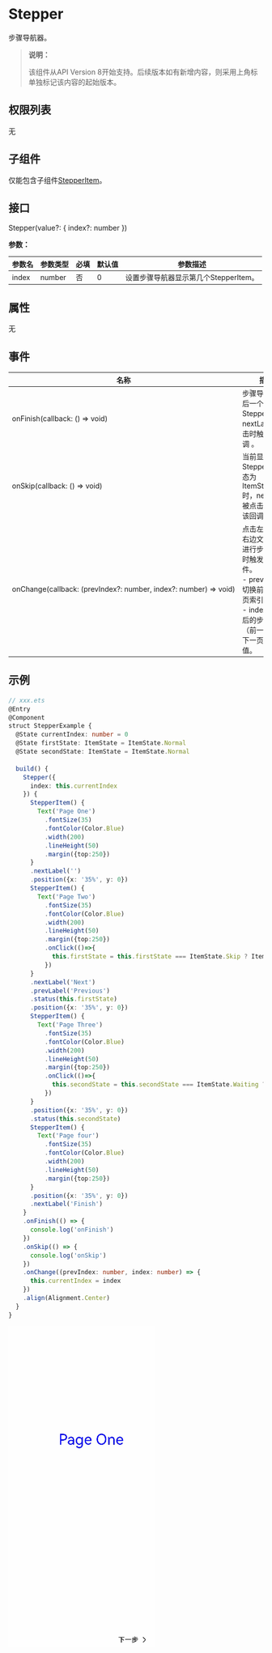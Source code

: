 # Stepper

步骤导航器。


>  **说明：**
>
>  该组件从API Version 8开始支持。后续版本如有新增内容，则采用上角标单独标记该内容的起始版本。


## 权限列表

无


## 子组件

仅能包含子组件[StepperItem](ts-basic-components-stepperitem.md)。


## 接口

Stepper(value?: { index?: number })

**参数：**

| 参数名   | 参数类型   | 必填   | 默认值  | 参数描述                     |
| ----- | ------ | ---- | ---- | ------------------------ |
| index | number | 否    | 0    | 设置步骤导航器显示第几个StepperItem。 |

## 属性

无


## 事件

| 名称                                       | 描述                                       |
| ---------------------------------------- | ---------------------------------------- |
| onFinish(callback:&nbsp;()&nbsp;=&gt;&nbsp;void) | 步骤导航器最后一个StepperItem的nextLabel被点击时触发该回调&nbsp;。 |
| onSkip(callback:&nbsp;()&nbsp;=&gt;&nbsp;void) | 当前显示的StepperItem状态为ItemState.Skip时，nextLabel被点击时触发该回调。 |
| onChange(callback:&nbsp;(prevIndex?:&nbsp;number,&nbsp;index?:&nbsp;number)&nbsp;=&gt;&nbsp;void) | 点击左边或者右边文本按钮进行步骤切换时触发该事件。<br/>-&nbsp;prevIndex：切换前的步骤页索引值。<br/>-&nbsp;index：切换后的步骤页（前一页或者下一页）索引值。 |


## 示例

```ts
// xxx.ets
@Entry
@Component
struct StepperExample {
  @State currentIndex: number = 0
  @State firstState: ItemState = ItemState.Normal
  @State secondState: ItemState = ItemState.Normal

  build() {
    Stepper({
      index: this.currentIndex
    }) {
      StepperItem() {
        Text('Page One')
          .fontSize(35)
          .fontColor(Color.Blue)
          .width(200)
          .lineHeight(50)
          .margin({top:250})
      }
      .nextLabel('')
      .position({x: '35%', y: 0})
      StepperItem() {
        Text('Page Two')
          .fontSize(35)
          .fontColor(Color.Blue)
          .width(200)
          .lineHeight(50)
          .margin({top:250})
          .onClick(()=>{
            this.firstState = this.firstState === ItemState.Skip ? ItemState.Normal : ItemState.Skip
          })
      }
      .nextLabel('Next')
      .prevLabel('Previous')
      .status(this.firstState)
      .position({x: '35%', y: 0})
      StepperItem() {
        Text('Page Three')
          .fontSize(35)
          .fontColor(Color.Blue)
          .width(200)
          .lineHeight(50)
          .margin({top:250})
          .onClick(()=>{
            this.secondState = this.secondState === ItemState.Waiting ? ItemState.Normal : ItemState.Waiting
          })
      }
      .position({x: '35%', y: 0})
      .status(this.secondState)
      StepperItem() {
        Text('Page four')
          .fontSize(35)
          .fontColor(Color.Blue)
          .width(200)
          .lineHeight(50)
          .margin({top:250})
      }
      .position({x: '35%', y: 0})
      .nextLabel('Finish')
    }
    .onFinish(() => {
      console.log('onFinish')
    })
    .onSkip(() => {
      console.log('onSkip')
    })
    .onChange((prevIndex: number, index: number) => {
      this.currentIndex = index
    })
    .align(Alignment.Center)
  }
}
```


![zh-cn_image_0000001250678457](figures/zh-cn_image_0000001250678457.gif)

